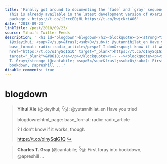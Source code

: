 ```yaml
---
title: 'Finally got around to documenting the `fade` and `gray` sequence cell reveal.
  This is already available in the latest development version of #xaringan #rstats
  package ⚔️ https://t.co/i2rccEDjHL https://t.co/bwjcNriWO6'
date: '2018-09-23'
linkTitle: /post/2018/09/23/
source: Yihui's Twitter Feeds
description: ' <h1 id="blogdown">blogdown</h1><blockquote><p><strong>Yihui Xie</strong>
  (@xieyihui; <sup>7</sup>&frasl;<sub>0</sub>): @yutannihilat_en Have you tried</p><p>blogdown::html_page:
  base_format: radix::radix_article</p><p>? I don&rsquo;t know if it works, though.</p><p><a
  href="https://t.co/oInySqIG1Q" target="_blank">https://t.co/oInySqIG1Q</a> <a href="https://twitter.com/xieyihui/status/1043385821506748416"
  target="_blank">&#8618;</a></p></blockquote><!-- --><blockquote><p><strong>Charles
  T. Gray</strong> (@cantabile; <sup>5</sup>&frasl;<sub>0</sub>): First foray into
  bookdown, @apreshill ...'
disable_comments: true
---
```

 <h1 id="blogdown">blogdown</h1><blockquote><p><strong>Yihui Xie</strong> (@xieyihui; <sup>7</sup>&frasl;<sub>0</sub>): @yutannihilat_en Have you tried</p><p>blogdown::html_page: base_format: radix::radix_article</p><p>? I don&rsquo;t know if it works, though.</p><p><a href="https://t.co/oInySqIG1Q" target="_blank">https://t.co/oInySqIG1Q</a> <a href="https://twitter.com/xieyihui/status/1043385821506748416" target="_blank">&#8618;</a></p></blockquote><!-- --><blockquote><p><strong>Charles T. Gray</strong> (@cantabile; <sup>5</sup>&frasl;<sub>0</sub>): First foray into bookdown, @apreshill ...
